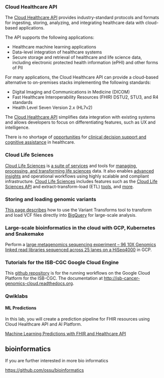 

### Cloud Healthcare API

The [Cloud Healthcare API](https://cloud.google.com/healthcare/docs) provides industry-standard protocols and formats for ingesting, storing, analyzing, and integrating healthcare data with cloud-based applications.

The API supports the following applications:



*   Healthcare machine learning applications
*   Data-level integration of healthcare systems
*   Secure storage and retrieval of healthcare and life science data, including electronic protected health information (ePHI) and other forms of PII

For many applications, the Cloud Healthcare API can provide a cloud-based alternative to on-premises stacks implementing the following standards:



*   Digital Imaging and Communications in Medicine (DICOM)
*   Fast Healthcare Interoperability Resources (FHIR) DSTU2, STU3, and R4 standards
*   Health Level Seven Version 2.x (HL7v2)

The [Cloud Healthcare API](https://www.youtube.com/watch?v=Y-yvlt5mVXk) simplifies data integration with existing systems and allows developers to focus on differentiating features, such as UX and intelligence.


There is no shortage of [opportunities](https://www.youtube.com/watch?v=P54bm_TNnqQ) for [clinical decision support and cognitive assistance](https://www.youtube.com/watch?v=DH-JC9DfYdI) in healthcare. 



### Cloud Life Sciences

[Cloud Life Sciences](https://cloud.google.com/life-sciences) is [a suite of services](https://www.youtube.com/watch?v=n0dhKfuhbVM) and tools for [managing, processing, and transforming life sciences](https://www.youtube.com/watch?v=Uz93mfqQvYA) data. It also enables [advanced insights](https://www.youtube.com/watch?v=27tSivxnQ_E) and operational workflows using highly scalable and compliant infrastructure. [Cloud Life Sciences](https://www.youtube.com/watch?v=M_G_1SWVHgw) includes features such as the [Cloud Life Sciences API](https://www.youtube.com/watch?v=vQeh0l9lnfk) and extract-transform-load (ETL) [tools](https://www.youtube.com/watch?v=B8RABR19n8Y), and [more](https://www.youtube.com/watch?v=BAAZNH-Wa6A).

### Storing and loading genomic variants

[This page describes](https://cloud.google.com/life-sciences/docs/how-tos/load-variants) how to use the Variant Transforms tool to transform and load VCF files directly into [BigQuery](BigQuery) for large-scale analysis.


### Large-scale bioinformatics in the cloud with GCP, Kubernetes and Snakemake

Perform a [large metagenomics sequencing experiment – 96 10X Genomics linked read libraries sequenced across 25 lanes on a HiSeq4000](https://www.bsiranosian.com/bioinformatics/large-scale-bioinformatics-in-the-cloud-with-gcp-kubernetes-and-snakemake/) in GCP.


### Tutorials for the ISB-CGC Google Cloud Engine


This [github repository](https://github.com/isb-cgc/RunningWorkflows-on-the-GoogleCloud) is  for the running workflows on the Google Cloud Platform for the ISB-CGC.  The documentation at http://isb-cancer-genomics-cloud.readthedocs.org.


### Qwiklabs


#### ML Predictions

In this lab, you will create a prediction pipeline for FHIR resources using Cloud Healthcare API and AI Platform.

[Machine Learning Predictions with FHIR and Healthcare API](https://www.qwiklabs.com/focuses/6129?catalog_rank=%7B%22rank%22%3A18%2C%22num_filters%22%3A0%2C%22has_search%22%3Atrue%7D&parent=catalog&search_id=7468017)

## bioinformatics

If you are further interested in more bio informatics

https://github.com/ossu/bioinformatics
